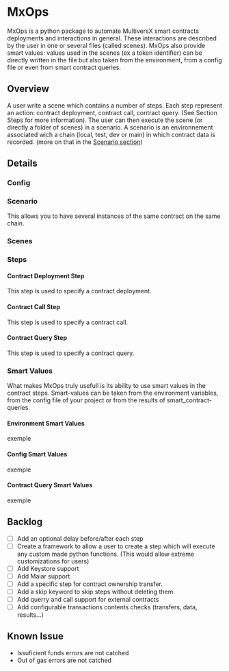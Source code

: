 # MxOps

MxOps is a python package to automate MultiversX smart contracts deployments and interactions in general.
These interactions are described by the user in one or several files (called scenes).
MxOps also provide smart values: values used in the scenes (ex a token identifier) can be directly written in the file but also taken from the environment, from a config file or even from smart contract queries.

## Overview

A user write a scene which contains a number of steps. Each step represent an action: contract deployment, contract call, contract query.
(See Section Steps for more information).
The user can then execute the scene (or directly a folder of scenes) in a scenario.
A scenario is an environnement associated wich a chain (local, test, dev or main) in which contract data is recorded. (more on that in the [Scenario section](#scenario))

## Details

### Config

### Scenario

This allows you to have several instances of the same contract on the same chain.

### Scenes

### Steps

#### Contract Deployment Step

This step is used to specify a contract deployment.

#### Contract Call Step

This step is used to specify a contract call.

#### Contract Query Step

This step is used to specify a contract query.

### Smart Values

What makes MxOps truly usefull is its ability to use smart values in the contract steps. Smart-values can be taken from the environment variables, from the config file of your project or from the results of smart_contract-queries.

#### Environment Smart Values

exemple

#### Config Smart Values

exemple

#### Contract Query Smart Values

exemple

## Backlog

- [ ] Add an optional delay before/after each step
- [ ] Create a framework to allow a user to create a step which will execute any custom made python functions. (This would allow extreme customizations for users)
- [ ] Add Keystore support
- [ ] Add Maiar support
- [ ] Add a specific step for contract ownership transfer.
- [ ] Add a skip keyword to skip steps without deleting them
- [ ] Add querry and call support for external contracts
- [ ] Add configurable transactions contents checks (transfers, data, results...)

## Known Issue

- Issuficient funds errors are not catched
- Out of gas errors are not catched
